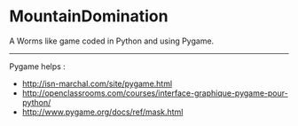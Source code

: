 # MountainDomination
A Worms like game coded in Python and using Pygame.

-------

Pygame helps :
- http://isn-marchal.com/site/pygame.html
- http://openclassrooms.com/courses/interface-graphique-pygame-pour-python/
- http://www.pygame.org/docs/ref/mask.html
